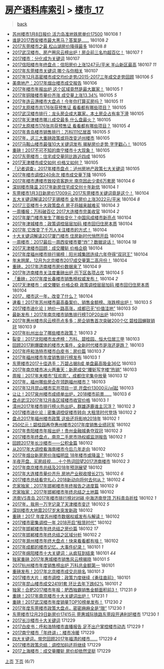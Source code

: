 [房产语料库索引](../../README.md)  > [楼市_17](楼市_17.md)
====
> [back](../README.md)

- [苏州楼市1月8日报价 活力岛准地铁房单价17500](http://jkwz.applinzi.com/ittc/7056105779797427210.html#%E8%8B%8F%E5%B7%9E%E6%A5%BC%E5%B8%821%E6%9C%888%E6%97%A5%E6%8A%A5%E4%BB%B7+%E6%B4%BB%E5%8A%9B%E5%B2%9B%E5%87%86%E5%9C%B0%E9%93%81%E6%88%BF%E5%8D%95%E4%BB%B717500) 180108 *1* 
- [谁是2017西安楼市最大黑马？答案是……](http://jkwz.applinzi.com/ittc/7056132303707702289.html#%E8%B0%81%E6%98%AF2017%E8%A5%BF%E5%AE%89%E6%A5%BC%E5%B8%82%E6%9C%80%E5%A4%A7%E9%BB%91%E9%A9%AC%EF%BC%9F%E7%AD%94%E6%A1%88%E6%98%AF%E2%80%A6%E2%80%A6) 180108 *2* 
- [2017东莞楼市之最 松山湖房价降得最多](http://jkwz.applinzi.com/ittc/7056121998537655302.html#2017%E4%B8%9C%E8%8E%9E%E6%A5%BC%E5%B8%82%E4%B9%8B%E6%9C%80+%E6%9D%BE%E5%B1%B1%E6%B9%96%E6%88%BF%E4%BB%B7%E9%99%8D%E5%BE%97%E6%9C%80%E5%A4%9A) 180108 *8* 
- [2017武汉楼市、房产圈风云榜出炉！房企前三名均超百亿！](http://jkwz.applinzi.com/ittc/7055905730312274954.html#2017%E6%AD%A6%E6%B1%89%E6%A5%BC%E5%B8%82%E3%80%81%E6%88%BF%E4%BA%A7%E5%9C%88%E9%A3%8E%E4%BA%91%E6%A6%9C%E5%87%BA%E7%82%89%EF%BC%81%E6%88%BF%E4%BC%81%E5%89%8D%E4%B8%89%E5%90%8D%E5%9D%87%E8%B6%85%E7%99%BE%E4%BA%BF%EF%BC%81) 180107 *1* 
- [2017楼市：分化成为关键词](http://jkwz.applinzi.com/ittc/7055845443605365767.html#2017%E6%A5%BC%E5%B8%82%EF%BC%9A%E5%88%86%E5%8C%96%E6%88%90%E4%B8%BA%E5%85%B3%E9%94%AE%E8%AF%8D) 180107  
- [2017信阳楼市年终盘点：信阳房价上涨1247元/平米 羊山新区最高](http://jkwz.applinzi.com/ittc/7055762177607074833.html#2017%E4%BF%A1%E9%98%B3%E6%A5%BC%E5%B8%82%E5%B9%B4%E7%BB%88%E7%9B%98%E7%82%B9%EF%BC%9A%E4%BF%A1%E9%98%B3%E6%88%BF%E4%BB%B7%E4%B8%8A%E6%B6%A81247%E5%85%83%2F%E5%B9%B3%E7%B1%B3+%E7%BE%8A%E5%B1%B1%E6%96%B0%E5%8C%BA%E6%9C%80%E9%AB%98) 180107 *11* 
- [2017年东莞楼市关键词 哪个与你相关](http://jkwz.applinzi.com/ittc/7055757895835059207.html#2017%E5%B9%B4%E4%B8%9C%E8%8E%9E%E6%A5%BC%E5%B8%82%E5%85%B3%E9%94%AE%E8%AF%8D+%E5%93%AA%E4%B8%AA%E4%B8%8E%E4%BD%A0%E7%9B%B8%E5%85%B3) 180107  
- [2017年12月高密楼市成交均价走势/2015-2017三年成交走势回顾](http://jkwz.applinzi.com/ittc/7055499538146526215.html#2017%E5%B9%B412%E6%9C%88%E9%AB%98%E5%AF%86%E6%A5%BC%E5%B8%82%E6%88%90%E4%BA%A4%E5%9D%87%E4%BB%B7%E8%B5%B0%E5%8A%BF%2F2015-2017%E4%B8%89%E5%B9%B4%E6%88%90%E4%BA%A4%E8%B5%B0%E5%8A%BF%E5%9B%9E%E9%A1%BE) 180106 *5* 
- [美南地产：2017年烟台楼市成交报告](http://jkwz.applinzi.com/ittc/7055423760469853194.html#%E7%BE%8E%E5%8D%97%E5%9C%B0%E4%BA%A7%EF%BC%9A2017%E5%B9%B4%E7%83%9F%E5%8F%B0%E6%A5%BC%E5%B8%82%E6%88%90%E4%BA%A4%E6%8A%A5%E5%91%8A) 180106  
- [2017年楼市年报出炉 这个区域竟然是最大赢家！](http://jkwz.applinzi.com/ittc/7055232854621946886.html#2017%E5%B9%B4%E6%A5%BC%E5%B8%82%E5%B9%B4%E6%8A%A5%E5%87%BA%E7%82%89+%E8%BF%99%E4%B8%AA%E5%8C%BA%E5%9F%9F%E7%AB%9F%E7%84%B6%E6%98%AF%E6%9C%80%E5%A4%A7%E8%B5%A2%E5%AE%B6%EF%BC%81) 180105 *1* 
- [2017年铜陵楼市量价齐涨 成交量上涨13.34%](http://jkwz.applinzi.com/ittc/7055171021127025674.html#2017%E5%B9%B4%E9%93%9C%E9%99%B5%E6%A5%BC%E5%B8%82%E9%87%8F%E4%BB%B7%E9%BD%90%E6%B6%A8+%E6%88%90%E4%BA%A4%E9%87%8F%E4%B8%8A%E6%B6%A813.34%25) 180105 *5* 
- [2017年连云港楼市大盘点！今年你打算买房吗？](http://jkwz.applinzi.com/ittc/7055153131858428945.html#2017%E5%B9%B4%E8%BF%9E%E4%BA%91%E6%B8%AF%E6%A5%BC%E5%B8%82%E5%A4%A7%E7%9B%98%E7%82%B9%EF%BC%81%E4%BB%8A%E5%B9%B4%E4%BD%A0%E6%89%93%E7%AE%97%E4%B9%B0%E6%88%BF%E5%90%97%EF%BC%9F) 180105 *11* 
- [2017太原楼市共176张获预售证 看看都有哪些项目？](http://jkwz.applinzi.com/ittc/7055144890533413894.html#2017%E5%A4%AA%E5%8E%9F%E6%A5%BC%E5%B8%82%E5%85%B1176%E5%BC%A0%E8%8E%B7%E9%A2%84%E5%94%AE%E8%AF%81+%E7%9C%8B%E7%9C%8B%E9%83%BD%E6%9C%89%E5%93%AA%E4%BA%9B%E9%A1%B9%E7%9B%AE%EF%BC%9F) 180105  
- [2017武汉楼市排行：龙头房企成大赢家，本土房企占有率下滑](http://jkwz.applinzi.com/ittc/7055144543786107914.html#2017%E6%AD%A6%E6%B1%89%E6%A5%BC%E5%B8%82%E6%8E%92%E8%A1%8C%EF%BC%9A%E9%BE%99%E5%A4%B4%E6%88%BF%E4%BC%81%E6%88%90%E5%A4%A7%E8%B5%A2%E5%AE%B6%EF%BC%8C%E6%9C%AC%E5%9C%9F%E6%88%BF%E4%BC%81%E5%8D%A0%E6%9C%89%E7%8E%87%E4%B8%8B%E6%BB%91) 180105  
- [2017年天津楼市哪儿成交最多 什么盘最火？](http://jkwz.applinzi.com/ittc/7055132164805362705.html#2017%E5%B9%B4%E5%A4%A9%E6%B4%A5%E6%A5%BC%E5%B8%82%E5%93%AA%E5%84%BF%E6%88%90%E4%BA%A4%E6%9C%80%E5%A4%9A+%E4%BB%80%E4%B9%88%E7%9B%98%E6%9C%80%E7%81%AB%EF%BC%9F) 180105  
- [2017太原楼市176张共获预售证 看看都有哪些项目？](http://jkwz.applinzi.com/ittc/7055131474645222410.html#2017%E5%A4%AA%E5%8E%9F%E6%A5%BC%E5%B8%82176%E5%BC%A0%E5%85%B1%E8%8E%B7%E9%A2%84%E5%94%AE%E8%AF%81+%E7%9C%8B%E7%9C%8B%E9%83%BD%E6%9C%89%E5%93%AA%E4%BA%9B%E9%A1%B9%E7%9B%AE%EF%BC%9F) 180105 *4* 
- [2017年青岛楼市销售排行：万科111亿居首](http://jkwz.applinzi.com/ittc/7055129716032275466.html#2017%E5%B9%B4%E9%9D%92%E5%B2%9B%E6%A5%BC%E5%B8%82%E9%94%80%E5%94%AE%E6%8E%92%E8%A1%8C%EF%BC%9A%E4%B8%87%E7%A7%91111%E4%BA%BF%E5%B1%85%E9%A6%96) 180105 *5* 
- [2017年，这三大重磅政策或将改变泸州楼市](http://jkwz.applinzi.com/ittc/7055051524147774480.html#2017%E5%B9%B4%EF%BC%8C%E8%BF%99%E4%B8%89%E5%A4%A7%E9%87%8D%E7%A3%85%E6%94%BF%E7%AD%96%E6%88%96%E5%B0%86%E6%94%B9%E5%8F%98%E6%B3%B8%E5%B7%9E%E6%A5%BC%E5%B8%82) 180105  
- [2017马鞍山楼市最强10大关键词发布 揭秘房价走势 字字戳心！](http://jkwz.applinzi.com/ittc/7055043814232687632.html#2017%E9%A9%AC%E9%9E%8D%E5%B1%B1%E6%A5%BC%E5%B8%82%E6%9C%80%E5%BC%BA10%E5%A4%A7%E5%85%B3%E9%94%AE%E8%AF%8D%E5%8F%91%E5%B8%83+%E6%8F%AD%E7%A7%98%E6%88%BF%E4%BB%B7%E8%B5%B0%E5%8A%BF+%E5%AD%97%E5%AD%97%E6%88%B3%E5%BF%83%EF%BC%81) 180105  
- [重磅！2017不可不知的南宁楼市十大现象！](http://jkwz.applinzi.com/ittc/7055041962699129862.html#%E9%87%8D%E7%A3%85%EF%BC%812017%E4%B8%8D%E5%8F%AF%E4%B8%8D%E7%9F%A5%E7%9A%84%E5%8D%97%E5%AE%81%E6%A5%BC%E5%B8%82%E5%8D%81%E5%A4%A7%E7%8E%B0%E8%B1%A1%EF%BC%81) 180105  
- [2017东莞楼市：住宅成交量同比跌近四成](http://jkwz.applinzi.com/ittc/7055037296351380486.html#2017%E4%B8%9C%E8%8E%9E%E6%A5%BC%E5%B8%82%EF%BC%9A%E4%BD%8F%E5%AE%85%E6%88%90%E4%BA%A4%E9%87%8F%E5%90%8C%E6%AF%94%E8%B7%8C%E8%BF%91%E5%9B%9B%E6%88%90) 180105  
- [2017天津楼市成交如何 价格又如何？](http://jkwz.applinzi.com/ittc/7055019663065351184.html#2017%E5%A4%A9%E6%B4%A5%E6%A5%BC%E5%B8%82%E6%88%90%E4%BA%A4%E5%A6%82%E4%BD%95+%E4%BB%B7%E6%A0%BC%E5%8F%88%E5%A6%82%E4%BD%95%EF%BC%9F) 180105  
- [「记者调查」2017年楼市盘点：泸州房地产政策七大关键词](http://jkwz.applinzi.com/ittc/7055018520977343505.html#%E3%80%8C%E8%AE%B0%E8%80%85%E8%B0%83%E6%9F%A5%E3%80%8D2017%E5%B9%B4%E6%A5%BC%E5%B8%82%E7%9B%98%E7%82%B9%EF%BC%9A%E6%B3%B8%E5%B7%9E%E6%88%BF%E5%9C%B0%E4%BA%A7%E6%94%BF%E7%AD%96%E4%B8%83%E5%A4%A7%E5%85%B3%E9%94%AE%E8%AF%8D) 180105  
- [2017年楼市调控240余次 楼市成交量下降](http://jkwz.applinzi.com/ittc/7054971814319490065.html#2017%E5%B9%B4%E6%A5%BC%E5%B8%82%E8%B0%83%E6%8E%A7240%E4%BD%99%E6%AC%A1+%E6%A5%BC%E5%B8%82%E6%88%90%E4%BA%A4%E9%87%8F%E4%B8%8B%E9%99%8D) 180105  
- [2017年楼市遭楼市致投资客跑光 南京因此少卖6万套房](http://jkwz.applinzi.com/ittc/7054792122660553735.html#2017%E5%B9%B4%E6%A5%BC%E5%B8%82%E9%81%AD%E6%A5%BC%E5%B8%82%E8%87%B4%E6%8A%95%E8%B5%84%E5%AE%A2%E8%B7%91%E5%85%89+%E5%8D%97%E4%BA%AC%E5%9B%A0%E6%AD%A4%E5%B0%91%E5%8D%966%E4%B8%87%E5%A5%97%E6%88%BF) 180104 *6* 
- [深圳楼市降温 2017年新房住宅成交创十年新低](http://jkwz.applinzi.com/ittc/7054786497100645382.html#%E6%B7%B1%E5%9C%B3%E6%A5%BC%E5%B8%82%E9%99%8D%E6%B8%A9+2017%E5%B9%B4%E6%96%B0%E6%88%BF%E4%BD%8F%E5%AE%85%E6%88%90%E4%BA%A4%E5%88%9B%E5%8D%81%E5%B9%B4%E6%96%B0%E4%BD%8E) 180104 *1* 
- [东莞楼市1月3日新房价17009元 2017东莞楼市关键词竟是这个！](http://jkwz.applinzi.com/ittc/7054783011441083398.html#%E4%B8%9C%E8%8E%9E%E6%A5%BC%E5%B8%821%E6%9C%883%E6%97%A5%E6%96%B0%E6%88%BF%E4%BB%B717009%E5%85%83+2017%E4%B8%9C%E8%8E%9E%E6%A5%BC%E5%B8%82%E5%85%B3%E9%94%AE%E8%AF%8D%E7%AB%9F%E6%98%AF%E8%BF%99%E4%B8%AA%EF%BC%81) 180104  
- [五大关键词解读2017无锡楼市 全年房价上涨3022元/平米](http://jkwz.applinzi.com/ittc/7054780217682297872.html#%E4%BA%94%E5%A4%A7%E5%85%B3%E9%94%AE%E8%AF%8D%E8%A7%A3%E8%AF%BB2017%E6%97%A0%E9%94%A1%E6%A5%BC%E5%B8%82+%E5%85%A8%E5%B9%B4%E6%88%BF%E4%BB%B7%E4%B8%8A%E6%B6%A83022%E5%85%83%2F%E5%B9%B3%E7%B1%B3) 180104 *8* 
- [2017三亚楼市十大政策盘点 房子将越来越难买](http://jkwz.applinzi.com/ittc/7054772961586709520.html#2017%E4%B8%89%E4%BA%9A%E6%A5%BC%E5%B8%82%E5%8D%81%E5%A4%A7%E6%94%BF%E7%AD%96%E7%9B%98%E7%82%B9+%E6%88%BF%E5%AD%90%E5%B0%86%E8%B6%8A%E6%9D%A5%E8%B6%8A%E9%9A%BE%E4%B9%B0) 180104 *3* 
- [一周播报：万科破百亿 2017大连楼市完美收官](http://jkwz.applinzi.com/ittc/7054765686377677830.html#%E4%B8%80%E5%91%A8%E6%92%AD%E6%8A%A5%EF%BC%9A%E4%B8%87%E7%A7%91%E7%A0%B4%E7%99%BE%E4%BA%BF+2017%E5%A4%A7%E8%BF%9E%E6%A5%BC%E5%B8%82%E5%AE%8C%E7%BE%8E%E6%94%B6%E5%AE%98) 180104 *2* 
- [2017年厦门楼市发生了哪些变化？中国风成楼市新亮点](http://jkwz.applinzi.com/ittc/7054744925407544330.html#2017%E5%B9%B4%E5%8E%A6%E9%97%A8%E6%A5%BC%E5%B8%82%E5%8F%91%E7%94%9F%E4%BA%86%E5%93%AA%E4%BA%9B%E5%8F%98%E5%8C%96%EF%BC%9F%E4%B8%AD%E5%9B%BD%E9%A3%8E%E6%88%90%E6%A5%BC%E5%B8%82%E6%96%B0%E4%BA%AE%E7%82%B9) 180104  
- [2017年津城楼市：政策调控层层加码 楼市回归住房本质](http://jkwz.applinzi.com/ittc/7054691782518899718.html#2017%E5%B9%B4%E6%B4%A5%E5%9F%8E%E6%A5%BC%E5%B8%82%EF%BC%9A%E6%94%BF%E7%AD%96%E8%B0%83%E6%8E%A7%E5%B1%82%E5%B1%82%E5%8A%A0%E7%A0%81+%E6%A5%BC%E5%B8%82%E5%9B%9E%E5%BD%92%E4%BD%8F%E6%88%BF%E6%9C%AC%E8%B4%A8) 180104  
- [2017年 它改变了千万人关注楼市的方式！](http://jkwz.applinzi.com/ittc/7054686245005820944.html#2017%E5%B9%B4+%E5%AE%83%E6%94%B9%E5%8F%98%E4%BA%86%E5%8D%83%E4%B8%87%E4%BA%BA%E5%85%B3%E6%B3%A8%E6%A5%BC%E5%B8%82%E7%9A%84%E6%96%B9%E5%BC%8F%EF%BC%81) 180104  
- [十大关键词解读2017厦门楼市 住房新时代悄然开启](http://jkwz.applinzi.com/ittc/7054686112117687307.html#%E5%8D%81%E5%A4%A7%E5%85%B3%E9%94%AE%E8%AF%8D%E8%A7%A3%E8%AF%BB2017%E5%8E%A6%E9%97%A8%E6%A5%BC%E5%B8%82+%E4%BD%8F%E6%88%BF%E6%96%B0%E6%97%B6%E4%BB%A3%E6%82%84%E7%84%B6%E5%BC%80%E5%90%AF) 180104  
- [一周楼市：2017最后一周西安楼市要“炸”？数据说话！](http://jkwz.applinzi.com/ittc/7054676371027002374.html#%E4%B8%80%E5%91%A8%E6%A5%BC%E5%B8%82%EF%BC%9A2017%E6%9C%80%E5%90%8E%E4%B8%80%E5%91%A8%E8%A5%BF%E5%AE%89%E6%A5%BC%E5%B8%82%E8%A6%81%E2%80%9C%E7%82%B8%E2%80%9D%EF%BC%9F%E6%95%B0%E6%8D%AE%E8%AF%B4%E8%AF%9D%EF%BC%81) 180104 *18* 
- [2017天津楼市回顾：成交腰斩 价格企稳](http://jkwz.applinzi.com/ittc/7054671943163184135.html#2017%E5%A4%A9%E6%B4%A5%E6%A5%BC%E5%B8%82%E5%9B%9E%E9%A1%BE%EF%BC%9A%E6%88%90%E4%BA%A4%E8%85%B0%E6%96%A9+%E4%BB%B7%E6%A0%BC%E4%BC%81%E7%A8%B3) 180104  
- [2017年度福州楼市排行揭榜｜阳光城集团连续六年夺得“双冠王”](http://jkwz.applinzi.com/ittc/7054671509543453702.html#2017%E5%B9%B4%E5%BA%A6%E7%A6%8F%E5%B7%9E%E6%A5%BC%E5%B8%82%E6%8E%92%E8%A1%8C%E6%8F%AD%E6%A6%9C%EF%BD%9C%E9%98%B3%E5%85%89%E5%9F%8E%E9%9B%86%E5%9B%A2%E8%BF%9E%E7%BB%AD%E5%85%AD%E5%B9%B4%E5%A4%BA%E5%BE%97%E2%80%9C%E5%8F%8C%E5%86%A0%E7%8E%8B%E2%80%9D) 180104  
- [年末翘尾，12月为北京楼市2017成交量第二高月份！](http://jkwz.applinzi.com/ittc/7054666314205889553.html#%E5%B9%B4%E6%9C%AB%E7%BF%98%E5%B0%BE%EF%BC%8C12%E6%9C%88%E4%B8%BA%E5%8C%97%E4%BA%AC%E6%A5%BC%E5%B8%822017%E6%88%90%E4%BA%A4%E9%87%8F%E7%AC%AC%E4%BA%8C%E9%AB%98%E6%9C%88%E4%BB%BD%EF%BC%81) 180104  
- [重磅，2017年济南楼市房价数据来了](http://jkwz.applinzi.com/ittc/7054658128941941777.html#%E9%87%8D%E7%A3%85%EF%BC%8C2017%E5%B9%B4%E6%B5%8E%E5%8D%97%E6%A5%BC%E5%B8%82%E6%88%BF%E4%BB%B7%E6%95%B0%E6%8D%AE%E6%9D%A5%E4%BA%86) 180104 *9* 
- [2017年济南楼市关注度重磅出炉 历下区各项占优](http://jkwz.applinzi.com/ittc/7054657949102769168.html#2017%E5%B9%B4%E6%B5%8E%E5%8D%97%E6%A5%BC%E5%B8%82%E5%85%B3%E6%B3%A8%E5%BA%A6%E9%87%8D%E7%A3%85%E5%87%BA%E7%82%89+%E5%8E%86%E4%B8%8B%E5%8C%BA%E5%90%84%E9%A1%B9%E5%8D%A0%E4%BC%98) 180104 *5* 
- [「重磅」2017年度长春楼市销售榜权威发布！](http://jkwz.applinzi.com/ittc/7054648552234419206.html#%E3%80%8C%E9%87%8D%E7%A3%85%E3%80%8D2017%E5%B9%B4%E5%BA%A6%E9%95%BF%E6%98%A5%E6%A5%BC%E5%B8%82%E9%94%80%E5%94%AE%E6%A6%9C%E6%9D%83%E5%A8%81%E5%8F%91%E5%B8%83%EF%BC%81) 180104 *2* 
- [2017天津楼市：成交腰斩 价格企稳 政策调控层层加码 楼市回归住房本质](http://jkwz.applinzi.com/ittc/7054623854666712070.html#2017%E5%A4%A9%E6%B4%A5%E6%A5%BC%E5%B8%82%EF%BC%9A%E6%88%90%E4%BA%A4%E8%85%B0%E6%96%A9+%E4%BB%B7%E6%A0%BC%E4%BC%81%E7%A8%B3+%E6%94%BF%E7%AD%96%E8%B0%83%E6%8E%A7%E5%B1%82%E5%B1%82%E5%8A%A0%E7%A0%81+%E6%A5%BC%E5%B8%82%E5%9B%9E%E5%BD%92%E4%BD%8F%E6%88%BF%E6%9C%AC%E8%B4%A8) 180104  
- [2017，楼市这一年，改变了什么？](http://jkwz.applinzi.com/ittc/7054582252984337418.html#2017%EF%BC%8C%E6%A5%BC%E5%B8%82%E8%BF%99%E4%B8%80%E5%B9%B4%EF%BC%8C%E6%94%B9%E5%8F%98%E4%BA%86%E4%BB%80%E4%B9%88%EF%BC%9F) 180104  
- [速看！2017年苏州楼市最高备案价、销售金额榜、涨跌榜出炉！](http://jkwz.applinzi.com/ittc/7054479104605160465.html#%E9%80%9F%E7%9C%8B%EF%BC%812017%E5%B9%B4%E8%8B%8F%E5%B7%9E%E6%A5%BC%E5%B8%82%E6%9C%80%E9%AB%98%E5%A4%87%E6%A1%88%E4%BB%B7%E3%80%81%E9%94%80%E5%94%AE%E9%87%91%E9%A2%9D%E6%A6%9C%E3%80%81%E6%B6%A8%E8%B7%8C%E6%A6%9C%E5%87%BA%E7%82%89%EF%BC%81) 180103 *5* 
- [2017楼市进化论丨地价一路高涨，成都已无“价值洼地”](http://jkwz.applinzi.com/ittc/7054457093728240657.html#2017%E6%A5%BC%E5%B8%82%E8%BF%9B%E5%8C%96%E8%AE%BA%E4%B8%A8%E5%9C%B0%E4%BB%B7%E4%B8%80%E8%B7%AF%E9%AB%98%E6%B6%A8%EF%BC%8C%E6%88%90%E9%83%BD%E5%B7%B2%E6%97%A0%E2%80%9C%E4%BB%B7%E5%80%BC%E6%B4%BC%E5%9C%B0%E2%80%9D) 180103 *50* 
- [最新发布！2017年南京楼市销售排行榜TOP20出炉](http://jkwz.applinzi.com/ittc/7054412067077882891.html#%E6%9C%80%E6%96%B0%E5%8F%91%E5%B8%83%EF%BC%812017%E5%B9%B4%E5%8D%97%E4%BA%AC%E6%A5%BC%E5%B8%82%E9%94%80%E5%94%AE%E6%8E%92%E8%A1%8C%E6%A6%9CTOP20%E5%87%BA%E7%82%89) 180103  
- [2017年惠州楼市风云榜亮点多多：房企销售首次突破200个亿 碧桂园蝉联销冠](http://jkwz.applinzi.com/ittc/7054400338000348167.html#2017%E5%B9%B4%E6%83%A0%E5%B7%9E%E6%A5%BC%E5%B8%82%E9%A3%8E%E4%BA%91%E6%A6%9C%E4%BA%AE%E7%82%B9%E5%A4%9A%E5%A4%9A%EF%BC%9A%E6%88%BF%E4%BC%81%E9%94%80%E5%94%AE%E9%A6%96%E6%AC%A1%E7%AA%81%E7%A0%B4200%E4%B8%AA%E4%BA%BF+%E7%A2%A7%E6%A1%82%E5%9B%AD%E8%9D%89%E8%81%94%E9%94%80%E5%86%A0) 180103 *9* 
- [2017年杭州出台了哪些楼市政策？](http://jkwz.applinzi.com/ittc/7054371624034239494.html#2017%E5%B9%B4%E6%9D%AD%E5%B7%9E%E5%87%BA%E5%8F%B0%E4%BA%86%E5%93%AA%E4%BA%9B%E6%A5%BC%E5%B8%82%E6%94%BF%E7%AD%96%EF%BC%9F) 180103 *2* 
- [裂变｜2017沈阳楼市龙虎榜：万科、碧桂园、恒大位居三甲](http://jkwz.applinzi.com/ittc/7054353291616453649.html#%E8%A3%82%E5%8F%98%EF%BD%9C2017%E6%B2%88%E9%98%B3%E6%A5%BC%E5%B8%82%E9%BE%99%E8%99%8E%E6%A6%9C%EF%BC%9A%E4%B8%87%E7%A7%91%E3%80%81%E7%A2%A7%E6%A1%82%E5%9B%AD%E3%80%81%E6%81%92%E5%A4%A7%E4%BD%8D%E5%B1%85%E4%B8%89%E7%94%B2) 180103  
- [回顾2017刷爆媒体的楼市大事件，全新时代楼市是涨还是跌？](http://jkwz.applinzi.com/ittc/7054318253671711760.html#%E5%9B%9E%E9%A1%BE2017%E5%88%B7%E7%88%86%E5%AA%92%E4%BD%93%E7%9A%84%E6%A5%BC%E5%B8%82%E5%A4%A7%E4%BA%8B%E4%BB%B6%EF%BC%8C%E5%85%A8%E6%96%B0%E6%97%B6%E4%BB%A3%E6%A5%BC%E5%B8%82%E6%98%AF%E6%B6%A8%E8%BF%98%E6%98%AF%E8%B7%8C%EF%BC%9F) 180103  
- [2017年呼和浩特市楼市白皮书：房价篇](http://jkwz.applinzi.com/ittc/7054306155508007942.html#2017%E5%B9%B4%E5%91%BC%E5%92%8C%E6%B5%A9%E7%89%B9%E5%B8%82%E6%A5%BC%E5%B8%82%E7%99%BD%E7%9A%AE%E4%B9%A6%EF%BC%9A%E6%88%BF%E4%BB%B7%E7%AF%87) 180103 *7* 
- [2017年福州楼市年度销售排行榜发布](http://jkwz.applinzi.com/ittc/7054288757803451409.html#2017%E5%B9%B4%E7%A6%8F%E5%B7%9E%E6%A5%BC%E5%B8%82%E5%B9%B4%E5%BA%A6%E9%94%80%E5%94%AE%E6%8E%92%E8%A1%8C%E6%A6%9C%E5%8F%91%E5%B8%83) 180103 *1* 
- [东莞楼市2017十佳选手：万碧占据8成 单盘最高吸金36亿](http://jkwz.applinzi.com/ittc/7054285614633976843.html#%E4%B8%9C%E8%8E%9E%E6%A5%BC%E5%B8%822017%E5%8D%81%E4%BD%B3%E9%80%89%E6%89%8B%EF%BC%9A%E4%B8%87%E7%A2%A7%E5%8D%A0%E6%8D%AE8%E6%88%90+%E5%8D%95%E7%9B%98%E6%9C%80%E9%AB%98%E5%90%B8%E9%87%9136%E4%BA%BF) 180103  
- [2017年南京楼市冰火两重天：新房成交“腰斩写字楼“热销”](http://jkwz.applinzi.com/ittc/7054285553405527051.html#2017%E5%B9%B4%E5%8D%97%E4%BA%AC%E6%A5%BC%E5%B8%82%E5%86%B0%E7%81%AB%E4%B8%A4%E9%87%8D%E5%A4%A9%EF%BC%9A%E6%96%B0%E6%88%BF%E6%88%90%E4%BA%A4%E2%80%9C%E8%85%B0%E6%96%A9%E5%86%99%E5%AD%97%E6%A5%BC%E2%80%9C%E7%83%AD%E9%94%80%E2%80%9D) 180103  
- [周报｜2017年末楼市“狂欢周”，成都住宅集中放量](http://jkwz.applinzi.com/ittc/7054284953439699979.html#%E5%91%A8%E6%8A%A5%EF%BD%9C2017%E5%B9%B4%E6%9C%AB%E6%A5%BC%E5%B8%82%E2%80%9C%E7%8B%82%E6%AC%A2%E5%91%A8%E2%80%9D%EF%BC%8C%E6%88%90%E9%83%BD%E4%BD%8F%E5%AE%85%E9%9B%86%E4%B8%AD%E6%94%BE%E9%87%8F) 180103 *12* 
- [2017年，福州哪些房企在领跑福州楼市？](http://jkwz.applinzi.com/ittc/7054280417606108166.html#2017%E5%B9%B4%EF%BC%8C%E7%A6%8F%E5%B7%9E%E5%93%AA%E4%BA%9B%E6%88%BF%E4%BC%81%E5%9C%A8%E9%A2%86%E8%B7%91%E7%A6%8F%E5%B7%9E%E6%A5%BC%E5%B8%82%EF%BC%9F) 180103  
- [2017年12月昆山楼市实开项目一览 开盘价13000元/㎡起](http://jkwz.applinzi.com/ittc/7054243757166167046.html#2017%E5%B9%B412%E6%9C%88%E6%98%86%E5%B1%B1%E6%A5%BC%E5%B8%82%E5%AE%9E%E5%BC%80%E9%A1%B9%E7%9B%AE%E4%B8%80%E8%A7%88+%E5%BC%80%E7%9B%98%E4%BB%B713000%E5%85%83%2F%E3%8E%A1%E8%B5%B7) 180103  
- [让让！2017泉州楼市成绩单出炉，2018楼市前景……](http://jkwz.applinzi.com/ittc/7054088793378784262.html#%E8%AE%A9%E8%AE%A9%EF%BC%812017%E6%B3%89%E5%B7%9E%E6%A5%BC%E5%B8%82%E6%88%90%E7%BB%A9%E5%8D%95%E5%87%BA%E7%82%89%EF%BC%8C2018%E6%A5%BC%E5%B8%82%E5%89%8D%E6%99%AF%E2%80%A6%E2%80%A6) 180103 *6* 
- [盘点武汉2017年12月各区域楼市收官价格](http://jkwz.applinzi.com/ittc/7054062256046736400.html#%E7%9B%98%E7%82%B9%E6%AD%A6%E6%B1%892017%E5%B9%B412%E6%9C%88%E5%90%84%E5%8C%BA%E5%9F%9F%E6%A5%BC%E5%B8%82%E6%94%B6%E5%AE%98%E4%BB%B7%E6%A0%BC) 180103 *1* 
- [漳州2017年楼市排行榜火热出炉，群雄逐鹿谁主沉浮？](http://jkwz.applinzi.com/ittc/7054108644172366865.html#%E6%BC%B3%E5%B7%9E2017%E5%B9%B4%E6%A5%BC%E5%B8%82%E6%8E%92%E8%A1%8C%E6%A6%9C%E7%81%AB%E7%83%AD%E5%87%BA%E7%82%89%EF%BC%8C%E7%BE%A4%E9%9B%84%E9%80%90%E9%B9%BF%E8%B0%81%E4%B8%BB%E6%B2%89%E6%B5%AE%EF%BC%9F) 180102 *3* 
- [2017楼市进化论｜密集调控促楼市转向 大租赁时代登场](http://jkwz.applinzi.com/ittc/7054051693786825735.html#2017%E6%A5%BC%E5%B8%82%E8%BF%9B%E5%8C%96%E8%AE%BA%EF%BD%9C%E5%AF%86%E9%9B%86%E8%B0%83%E6%8E%A7%E4%BF%83%E6%A5%BC%E5%B8%82%E8%BD%AC%E5%90%91+%E5%A4%A7%E7%A7%9F%E8%B5%81%E6%97%B6%E4%BB%A3%E7%99%BB%E5%9C%BA) 180102 *2* 
- [盘点2017年福州楼市政策 这些还将影响2018年](http://jkwz.applinzi.com/ittc/7054036558796030992.html#%E7%9B%98%E7%82%B92017%E5%B9%B4%E7%A6%8F%E5%B7%9E%E6%A5%BC%E5%B8%82%E6%94%BF%E7%AD%96+%E8%BF%99%E4%BA%9B%E8%BF%98%E5%B0%86%E5%BD%B1%E5%93%8D2018%E5%B9%B4) 180102 *1* 
- [250亿元！碧桂园再夺惠州楼市2017年度销售业绩冠军](http://jkwz.applinzi.com/ittc/7054028502460793863.html#250%E4%BA%BF%E5%85%83%EF%BC%81%E7%A2%A7%E6%A1%82%E5%9B%AD%E5%86%8D%E5%A4%BA%E6%83%A0%E5%B7%9E%E6%A5%BC%E5%B8%822017%E5%B9%B4%E5%BA%A6%E9%94%80%E5%94%AE%E4%B8%9A%E7%BB%A9%E5%86%A0%E5%86%9B) 180102  
- [2017年贵阳楼市年报出炉！贵州金融城勇夺双冠](http://jkwz.applinzi.com/ittc/7054016637773022218.html#2017%E5%B9%B4%E8%B4%B5%E9%98%B3%E6%A5%BC%E5%B8%82%E5%B9%B4%E6%8A%A5%E5%87%BA%E7%82%89%EF%BC%81%E8%B4%B5%E5%B7%9E%E9%87%91%E8%9E%8D%E5%9F%8E%E5%8B%87%E5%A4%BA%E5%8F%8C%E5%86%A0) 180102 *3* 
- [2017楼市年终盘点，南京二手房市场权威监测报告](http://jkwz.applinzi.com/ittc/7054011777757479947.html#2017%E6%A5%BC%E5%B8%82%E5%B9%B4%E7%BB%88%E7%9B%98%E7%82%B9%EF%BC%8C%E5%8D%97%E4%BA%AC%E4%BA%8C%E6%89%8B%E6%88%BF%E5%B8%82%E5%9C%BA%E6%9D%83%E5%A8%81%E7%9B%91%E6%B5%8B%E6%8A%A5%E5%91%8A) 180102 *1* 
- [回顾2017年长沙楼市——公积金篇](http://jkwz.applinzi.com/ittc/7053997567103206416.html#%E5%9B%9E%E9%A1%BE2017%E5%B9%B4%E9%95%BF%E6%B2%99%E6%A5%BC%E5%B8%82%E2%80%94%E2%80%94%E5%85%AC%E7%A7%AF%E9%87%91%E7%AF%87) 180102  
- [从2017年大调控看海南楼市今后几年走向](http://jkwz.applinzi.com/ittc/7053997019255800838.html#%E4%BB%8E2017%E5%B9%B4%E5%A4%A7%E8%B0%83%E6%8E%A7%E7%9C%8B%E6%B5%B7%E5%8D%97%E6%A5%BC%E5%B8%82%E4%BB%8A%E5%90%8E%E5%87%A0%E5%B9%B4%E8%B5%B0%E5%90%91) 180102  
- [2017年烟台新房房价涨幅明显 18年楼市或降温？](http://jkwz.applinzi.com/ittc/7053993064593359889.html#2017%E5%B9%B4%E7%83%9F%E5%8F%B0%E6%96%B0%E6%88%BF%E6%88%BF%E4%BB%B7%E6%B6%A8%E5%B9%85%E6%98%8E%E6%98%BE+18%E5%B9%B4%E6%A5%BC%E5%B8%82%E6%88%96%E9%99%8D%E6%B8%A9%EF%BC%9F) 180102 *5* 
- [半夜开盘、买房歧视……十个热词回望2017济南楼市](http://jkwz.applinzi.com/ittc/7053989159977354251.html#%E5%8D%8A%E5%A4%9C%E5%BC%80%E7%9B%98%E3%80%81%E4%B9%B0%E6%88%BF%E6%AD%A7%E8%A7%86%E2%80%A6%E2%80%A6%E5%8D%81%E4%B8%AA%E7%83%AD%E8%AF%8D%E5%9B%9E%E6%9C%9B2017%E6%B5%8E%E5%8D%97%E6%A5%BC%E5%B8%82) 180102 *3* 
- [2017年南京楼市总结及2018年预测展望](http://jkwz.applinzi.com/ittc/7053982017492878347.html#2017%E5%B9%B4%E5%8D%97%E4%BA%AC%E6%A5%BC%E5%B8%82%E6%80%BB%E7%BB%93%E5%8F%8A2018%E5%B9%B4%E9%A2%84%E6%B5%8B%E5%B1%95%E6%9C%9B) 180102  
- [2017年大连楼市量价齐升 房地产业税收增长21%](http://jkwz.applinzi.com/ittc/7053980449917895690.html#2017%E5%B9%B4%E5%A4%A7%E8%BF%9E%E6%A5%BC%E5%B8%82%E9%87%8F%E4%BB%B7%E9%BD%90%E5%8D%87+%E6%88%BF%E5%9C%B0%E4%BA%A7%E4%B8%9A%E7%A8%8E%E6%94%B6%E5%A2%9E%E9%95%BF21%25) 180102 *6* 
- [2017楼市总结看完扎心 2018新动向将何去何从？](http://jkwz.applinzi.com/ittc/7053966674762400784.html#2017%E6%A5%BC%E5%B8%82%E6%80%BB%E7%BB%93%E7%9C%8B%E5%AE%8C%E6%89%8E%E5%BF%83+2018%E6%96%B0%E5%8A%A8%E5%90%91%E5%B0%86%E4%BD%95%E5%8E%BB%E4%BD%95%E4%BB%8E%EF%BC%9F) 180102 *4* 
- [恋家独家：2017年邯郸楼市年终报告之进度篇](http://jkwz.applinzi.com/ittc/7053943779629728775.html#%E6%81%8B%E5%AE%B6%E7%8B%AC%E5%AE%B6%EF%BC%9A2017%E5%B9%B4%E9%82%AF%E9%83%B8%E6%A5%BC%E5%B8%82%E5%B9%B4%E7%BB%88%E6%8A%A5%E5%91%8A%E4%B9%8B%E8%BF%9B%E5%BA%A6%E7%AF%87) 180102 *9* 
- [恋家独家：2017年邯郸楼市年终总结之土地篇](http://jkwz.applinzi.com/ittc/7053939838720410640.html#%E6%81%8B%E5%AE%B6%E7%8B%AC%E5%AE%B6%EF%BC%9A2017%E5%B9%B4%E9%82%AF%E9%83%B8%E6%A5%BC%E5%B8%82%E5%B9%B4%E7%BB%88%E6%80%BB%E7%BB%93%E4%B9%8B%E5%9C%9F%E5%9C%B0%E7%AF%87) 180102  
- [济南VS青岛 2017年楼市排行榜对对碰 中海济南登顶 万科青岛折桂](http://jkwz.applinzi.com/ittc/7053939300251468810.html#%E6%B5%8E%E5%8D%97VS%E9%9D%92%E5%B2%9B+2017%E5%B9%B4%E6%A5%BC%E5%B8%82%E6%8E%92%E8%A1%8C%E6%A6%9C%E5%AF%B9%E5%AF%B9%E7%A2%B0+%E4%B8%AD%E6%B5%B7%E6%B5%8E%E5%8D%97%E7%99%BB%E9%A1%B6+%E4%B8%87%E7%A7%91%E9%9D%92%E5%B2%9B%E6%8A%98%E6%A1%82) 180102 *1* 
- [2017年，我用一万字记录了天津楼市变迁](http://jkwz.applinzi.com/ittc/7053922638945059857.html#2017%E5%B9%B4%EF%BC%8C%E6%88%91%E7%94%A8%E4%B8%80%E4%B8%87%E5%AD%97%E8%AE%B0%E5%BD%95%E4%BA%86%E5%A4%A9%E6%B4%A5%E6%A5%BC%E5%B8%82%E5%8F%98%E8%BF%81) 180102 *5* 
- [深圳楼市大地震2017岁末突发新政](http://jkwz.applinzi.com/ittc/7053919110373573643.html#%E6%B7%B1%E5%9C%B3%E6%A5%BC%E5%B8%82%E5%A4%A7%E5%9C%B0%E9%9C%872017%E5%B2%81%E6%9C%AB%E7%AA%81%E5%8F%91%E6%96%B0%E6%94%BF) 180102  
- [重磅！2017 年度苏州楼市数据权威发布与解读！](http://jkwz.applinzi.com/ittc/7053909056211649543.html#%E9%87%8D%E7%A3%85%EF%BC%812017+%E5%B9%B4%E5%BA%A6%E8%8B%8F%E5%B7%9E%E6%A5%BC%E5%B8%82%E6%95%B0%E6%8D%AE%E6%9D%83%E5%A8%81%E5%8F%91%E5%B8%83%E4%B8%8E%E8%A7%A3%E8%AF%BB%EF%BC%81) 180102  
- [2017楼市密集调控一年 2018开启“租赁时代”](http://jkwz.applinzi.com/ittc/7053906622668080139.html#2017%E6%A5%BC%E5%B8%82%E5%AF%86%E9%9B%86%E8%B0%83%E6%8E%A7%E4%B8%80%E5%B9%B4+2018%E5%BC%80%E5%90%AF%E2%80%9C%E7%A7%9F%E8%B5%81%E6%97%B6%E4%BB%A3%E2%80%9D) 180102  
- [2017年邯郸楼市年终总结之房价篇](http://jkwz.applinzi.com/ittc/7053827630418101258.html#2017%E5%B9%B4%E9%82%AF%E9%83%B8%E6%A5%BC%E5%B8%82%E5%B9%B4%E7%BB%88%E6%80%BB%E7%BB%93%E4%B9%8B%E6%88%BF%E4%BB%B7%E7%AF%87) 180102 *17* 
- [2017年邯郸楼市年终总结之区域分析](http://jkwz.applinzi.com/ittc/7053827626991354897.html#2017%E5%B9%B4%E9%82%AF%E9%83%B8%E6%A5%BC%E5%B8%82%E5%B9%B4%E7%BB%88%E6%80%BB%E7%BB%93%E4%B9%8B%E5%8C%BA%E5%9F%9F%E5%88%86%E6%9E%90) 180102 *2* 
- [2017年滁州楼市年终大盘点！快来看看都有啥！](http://jkwz.applinzi.com/ittc/7053778267805320202.html#2017%E5%B9%B4%E6%BB%81%E5%B7%9E%E6%A5%BC%E5%B8%82%E5%B9%B4%E7%BB%88%E5%A4%A7%E7%9B%98%E7%82%B9%EF%BC%81%E5%BF%AB%E6%9D%A5%E7%9C%8B%E7%9C%8B%E9%83%BD%E6%9C%89%E5%95%A5%EF%BC%81) 180102  
- [2017年成都的楼市记忆，大事件纪录！](http://jkwz.applinzi.com/ittc/7053760641586693130.html#2017%E5%B9%B4%E6%88%90%E9%83%BD%E7%9A%84%E6%A5%BC%E5%B8%82%E8%AE%B0%E5%BF%86%EF%BC%8C%E5%A4%A7%E4%BA%8B%E4%BB%B6%E7%BA%AA%E5%BD%95%EF%BC%81) 180101 *1* 
- [2017年绵阳楼市十大关键词：从疯狂到结束](http://jkwz.applinzi.com/ittc/7053680872358675463.html#2017%E5%B9%B4%E7%BB%B5%E9%98%B3%E6%A5%BC%E5%B8%82%E5%8D%81%E5%A4%A7%E5%85%B3%E9%94%AE%E8%AF%8D%EF%BC%9A%E4%BB%8E%E7%96%AF%E7%8B%82%E5%88%B0%E7%BB%93%E6%9D%9F) 180101 *44* 
- [独家重磅 2017年惠城楼市销售风云榜揭晓](http://jkwz.applinzi.com/ittc/7053612267214472202.html#%E7%8B%AC%E5%AE%B6%E9%87%8D%E7%A3%85+2017%E5%B9%B4%E6%83%A0%E5%9F%8E%E6%A5%BC%E5%B8%82%E9%94%80%E5%94%AE%E9%A3%8E%E4%BA%91%E6%A6%9C%E6%8F%AD%E6%99%93) 180101 *5* 
- [2017杭州楼市年度销售榜出炉 万科总金额第一](http://jkwz.applinzi.com/ittc/7053590578682397703.html#2017%E6%9D%AD%E5%B7%9E%E6%A5%BC%E5%B8%82%E5%B9%B4%E5%BA%A6%E9%94%80%E5%94%AE%E6%A6%9C%E5%87%BA%E7%82%89+%E4%B8%87%E7%A7%91%E6%80%BB%E9%87%91%E9%A2%9D%E7%AC%AC%E4%B8%80) 180101  
- [重磅发布！2017年北京楼市成交总排名](http://jkwz.applinzi.com/ittc/7053564105007301639.html#%E9%87%8D%E7%A3%85%E5%8F%91%E5%B8%83%EF%BC%812017%E5%B9%B4%E5%8C%97%E4%BA%AC%E6%A5%BC%E5%B8%82%E6%88%90%E4%BA%A4%E6%80%BB%E6%8E%92%E5%90%8D) 180101 *3* 
- [2017楼市大片｜楼市调控：政策力度继续《勇往直前》](http://jkwz.applinzi.com/ittc/7053464194039415824.html#2017%E6%A5%BC%E5%B8%82%E5%A4%A7%E7%89%87%EF%BD%9C%E6%A5%BC%E5%B8%82%E8%B0%83%E6%8E%A7%EF%BC%9A%E6%94%BF%E7%AD%96%E5%8A%9B%E5%BA%A6%E7%BB%A7%E7%BB%AD%E3%80%8A%E5%8B%87%E5%BE%80%E7%9B%B4%E5%89%8D%E3%80%8B) 180101  
- [2017年昆山楼市成交24191套 环比去年下跌62%](http://jkwz.applinzi.com/ittc/7053417688926258182.html#2017%E5%B9%B4%E6%98%86%E5%B1%B1%E6%A5%BC%E5%B8%82%E6%88%90%E4%BA%A424191%E5%A5%97+%E7%8E%AF%E6%AF%94%E5%8E%BB%E5%B9%B4%E4%B8%8B%E8%B7%8C62%25) 180101 *2* 
- [独家！合肥2017楼市年报：肥西独霸销售金额面积前3！](http://jkwz.applinzi.com/ittc/7053339365818762251.html#%E7%8B%AC%E5%AE%B6%EF%BC%81%E5%90%88%E8%82%A52017%E6%A5%BC%E5%B8%82%E5%B9%B4%E6%8A%A5%EF%BC%9A%E8%82%A5%E8%A5%BF%E7%8B%AC%E9%9C%B8%E9%94%80%E5%94%AE%E9%87%91%E9%A2%9D%E9%9D%A2%E7%A7%AF%E5%89%8D3%EF%BC%81) 171231 *9* 
- [重磅！2017年南京楼市十大关键词出炉！](http://jkwz.applinzi.com/ittc/7053155148459672592.html#%E9%87%8D%E7%A3%85%EF%BC%812017%E5%B9%B4%E5%8D%97%E4%BA%AC%E6%A5%BC%E5%B8%82%E5%8D%81%E5%A4%A7%E5%85%B3%E9%94%AE%E8%AF%8D%E5%87%BA%E7%82%89%EF%BC%81) 171231 *1* 
- [重磅！2017武汉楼市年度销量TOP10榜单发布！](http://jkwz.applinzi.com/ittc/7052866230770205713.html#%E9%87%8D%E7%A3%85%EF%BC%812017%E6%AD%A6%E6%B1%89%E6%A5%BC%E5%B8%82%E5%B9%B4%E5%BA%A6%E9%94%80%E9%87%8FTOP10%E6%A6%9C%E5%8D%95%E5%8F%91%E5%B8%83%EF%BC%81) 171230 *2* 
- [2017年度东莞楼市政策大盘点，密密麻麻全是“限”](http://jkwz.applinzi.com/ittc/7052810759032013840.html#2017%E5%B9%B4%E5%BA%A6%E4%B8%9C%E8%8E%9E%E6%A5%BC%E5%B8%82%E6%94%BF%E7%AD%96%E5%A4%A7%E7%9B%98%E7%82%B9%EF%BC%8C%E5%AF%86%E5%AF%86%E9%BA%BB%E9%BA%BB%E5%85%A8%E6%98%AF%E2%80%9C%E9%99%90%E2%80%9D) 171230 *1* 
- [东莞楼市12月29日新房价17415元 莞惠城际铁路东莞段开通利好楼市](http://jkwz.applinzi.com/ittc/7052793557985788945.html#%E4%B8%9C%E8%8E%9E%E6%A5%BC%E5%B8%8212%E6%9C%8829%E6%97%A5%E6%96%B0%E6%88%BF%E4%BB%B717415%E5%85%83+%E8%8E%9E%E6%83%A0%E5%9F%8E%E9%99%85%E9%93%81%E8%B7%AF%E4%B8%9C%E8%8E%9E%E6%AE%B5%E5%BC%80%E9%80%9A%E5%88%A9%E5%A5%BD%E6%A5%BC%E5%B8%82) 171230 *1* 
- [2017长沙楼市十大关键词](http://jkwz.applinzi.com/ittc/7052569764767990801.html#2017%E9%95%BF%E6%B2%99%E6%A5%BC%E5%B8%82%E5%8D%81%E5%A4%A7%E5%85%B3%E9%94%AE%E8%AF%8D) 171229  
- [2017白皮书：呼和浩特楼市直播报告 足不出户掌控楼市动态](http://jkwz.applinzi.com/ittc/7052563635090490385.html#2017%E7%99%BD%E7%9A%AE%E4%B9%A6%EF%BC%9A%E5%91%BC%E5%92%8C%E6%B5%A9%E7%89%B9%E6%A5%BC%E5%B8%82%E7%9B%B4%E6%92%AD%E6%8A%A5%E5%91%8A+%E8%B6%B3%E4%B8%8D%E5%87%BA%E6%88%B7%E6%8E%8C%E6%8E%A7%E6%A5%BC%E5%B8%82%E5%8A%A8%E6%80%81) 171229 *1* 
- [2017南宁楼市「年终讲」：楼市冷暖](http://jkwz.applinzi.com/ittc/7052533672572355600.html#2017%E5%8D%97%E5%AE%81%E6%A5%BC%E5%B8%82%E3%80%8C%E5%B9%B4%E7%BB%88%E8%AE%B2%E3%80%8D%EF%BC%9A%E6%A5%BC%E5%B8%82%E5%86%B7%E6%9A%96) 171229  
- [四大关键词，带您回顾2017年福清的楼市……](http://jkwz.applinzi.com/ittc/7052519584630834193.html#%E5%9B%9B%E5%A4%A7%E5%85%B3%E9%94%AE%E8%AF%8D%EF%BC%8C%E5%B8%A6%E6%82%A8%E5%9B%9E%E9%A1%BE2017%E5%B9%B4%E7%A6%8F%E6%B8%85%E7%9A%84%E6%A5%BC%E5%B8%82%E2%80%A6%E2%80%A6) 171229 *4* 
- [2017楼市政策总结：调控加码还将继续](http://jkwz.applinzi.com/ittc/7052497776754033681.html#2017%E6%A5%BC%E5%B8%82%E6%94%BF%E7%AD%96%E6%80%BB%E7%BB%93%EF%BC%9A%E8%B0%83%E6%8E%A7%E5%8A%A0%E7%A0%81%E8%BF%98%E5%B0%86%E7%BB%A7%E7%BB%AD) 171229  
- [2017上海楼市：成交量腰斩 房价却依然坚挺](http://jkwz.applinzi.com/ittc/7052453257354429457.html#2017%E4%B8%8A%E6%B5%B7%E6%A5%BC%E5%B8%82%EF%BC%9A%E6%88%90%E4%BA%A4%E9%87%8F%E8%85%B0%E6%96%A9+%E6%88%BF%E4%BB%B7%E5%8D%B4%E4%BE%9D%E7%84%B6%E5%9D%9A%E6%8C%BA) 171229  


 [上页](楼市_17.md) [下页](楼市_175.md)          (6/7)